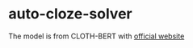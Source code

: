 # auto-cloze-solver

The model is from CLOTH-BERT with [official website](http://www.cs.cmu.edu/~glai1/data/cloth/)

